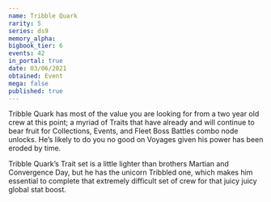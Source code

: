 ```yaml
---
name: Tribble Quark
rarity: 5
series: ds9
memory_alpha:
bigbook_tier: 6
events: 42
in_portal: true
date: 03/06/2021
obtained: Event
mega: false
published: true
---
```


Tribble Quark has most of the value you are looking for from a two year old crew at this point; a myriad of Traits that have already and will continue to bear fruit for Collections, Events, and Fleet Boss Battles combo node unlocks. He’s likely to do you no good on Voyages given his power has been eroded by time.

Tribble Quark’s Trait set is a little lighter than brothers Martian and Convergence Day, but he has the unicorn Tribbled one, which makes him essential to complete that extremely difficult set of crew for that juicy juicy global stat boost.
